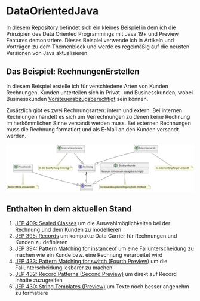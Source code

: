 # DataOrientedJava

In diesem Repository befindet sich ein kleines Beispiel in dem ich die Prinzipien des Data Oriented Programmings mit
Java 19+ und Preview Features demonstriere.
Dieses Beispiel verwende ich in Artikeln und Vorträgen zu dem Themenblock und werde es regelmäßig auf die neusten
Versionen von Java aktualisieren.

## Das Beispiel: RechnungenErstellen

In diesem Beispiel erstelle ich für verschiedene Arten von Kunden Rechnungen.
Kunden unterteilen sich in Privat- und Businesskunden, wobei
Businesskunden [Vorsteuerabzugsberechtigt](https://buchhaltungslexikon.de/lexikon/vorsteuerabzugsberechtigt/) sein
können.

Zusätzlich gibt es zwei Rechnungsarten: intern und extern.
Bei internen Rechnungen handelt es sich um Verrechnungen zu denen keine Rechnung im herkömmlichen Sinne versandt werden
muss.
Bei externen Rechnungen muss die Rechnung formatiert und als E-Mail an den Kunden versandt werden.

![Domain Modell als Klassendiagramm](BeispielKlasssenDiagramm.svg)

## Enthalten in dem aktuellen Stand

1. [JEP 409: Sealed Classes](https://openjdk.java.net/jeps/409) um die Auswahlmöglichkeiten bei der Rechnung und dem
   Kunden zu modellieren
2. [JEP 395: Records](https://openjdk.org/jeps/395) um kompakte Data Carrier für Rechnungen und Kunden zu definieren
3. [JEP 394: Pattern Matching for instanceof](https://openjdk.org/jeps/394) um eine Fallunterscheidung zu machen wie ein
   Kunde bzw. eine Rechnung verarbeitet wird
4. [JEP 433: Pattern Matching for switch (Fourth Preview)](https://openjdk.org/jeps/433) um die Fallunterscheidung
   lesbarer zu machen
5. [JEP 432: Record Patterns (Second Preview)](https://openjdk.org/jeps/432) um direkt auf Record Inhalte zuzugreifen
6. [JEP 430: String Templates (Preview)](https://openjdk.org/jeps/430) um Texte noch besser angenehm zu formatiere
